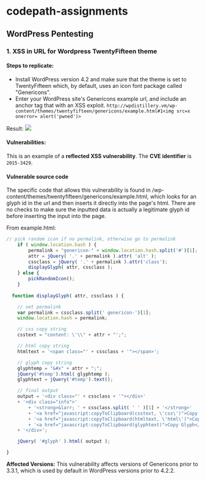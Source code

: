# codepath-assignments

## WordPress Pentesting

### 1. XSS in URL for Wordpress TwentyFifteen theme

#### Steps to replicate:
- Install WordPress version 4.2 and make sure that the theme is set to TwentyFifteen which, by default, uses an icon font package called "Genericons".
- Enter your WordPress site's Genericons example url, and include an anchor tag that with an XSS exploit. ```http://wpdistillery.vm/wp-content/themes/twentyfifteen/genericons/example.html#1<img src=x onerror= alert('pwned')>```

Result:
![](https://github.com/robeau/codepath-assignments/blob/master/assets/Screen%20Shot%202018-03-17%20at%201.28.07%20PM.png)

#### Vulnerabilities:
This is an example of a **reflected XSS vulnerability**. The **CVE identifier** is `2015-3429`.

#### Vulnerable source code

The specific code that allows this vulnerability is found in /wp-content/themes/twentyfifteen/genericons/example.html, which looks for an glyph id in the url and then inserts it directly into the page's html. There are no checks to make sure the inputted data is actually a legitimate glyph id before inserting the input into the page.

From example.html:

```javascript
// pick random icon if no permalink, otherwise go to permalink
	if ( window.location.hash ) {
		permalink = "genericon-" + window.location.hash.split('#')[1];
		attr = jQuery( '.' + permalink ).attr( 'alt' );
		cssclass = jQuery( '.' + permalink ).attr('class');
		displayGlyph( attr, cssclass );
	} else {
		pickRandomIcon();
	}
  
  function displayGlyph( attr, cssclass ) {

	// set permalink
	var permalink = cssclass.split(' genericon-')[1];
	window.location.hash = permalink;

	// css copy string
	csstext = "content: \'\\" + attr + "';";

	// html copy string
	htmltext = '<span class="' + cssclass + '"></span>';

	// glyph copy string
	glyphtemp = "&#x" + attr + ";";
	jQuery('#temp').html( glyphtemp );
	glyphtext = jQuery('#temp').text();

	// final output
	output = '<div class="' + cssclass + '"></div>'
	+ '<div class="info">'
		+ '<strong>&larr; ' + cssclass.split( ' ' )[1] + '</strong>'
		+ '<a href="javascript:copyToClipboard(csstext, \'css\')">Copy CSS</a>'
		+ '<a href="javascript:copyToClipboard(htmltext, \'html\')">Copy HTML</a>'
		+ '<a href="javascript:copyToClipboard(glyphtext)">Copy Glyph</a>'
	+ '</div>';

	jQuery( '#glyph' ).html( output );

}
```
**Affected Versions:**
This vulnerability affects versions of Genericons prior to 3.3.1, which is used by default in WordPress versions prior to 4.2.2.
